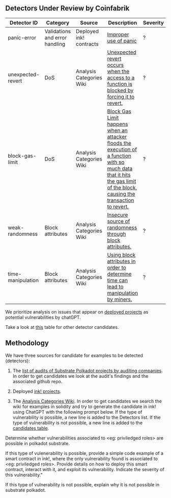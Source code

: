 ## Detectors Under Review by Coinfabrik

| Detector ID | Category | Source | Description | Severity | Reviewing | Status | 
|----------------------|------------------|--------------------------------------------------|------------------------------------------------------------------------------------------------------------------------------|----------|----------|---------------------------|
| panic-error     | Validations and error handling  | Deployed ink! contracts | [Improper use of panic](https://github.com/CoinFabrik/web3-grant/blob/main/docs/detectors/panic-error/panic-error.md)                                    | ?        | FALSE    | 2-Under Review Coinfabrik |
| unexpected-revert     | DoS              | Analysis Categories Wiki                        | [Unexpected revert occurs when the access to a function is blocked by forcing it to revert.](https://gitlab.com/coinfabrik-private/coinfabrik-wiki/-/wikis/Auditing/Analyses/DoS/Unexpected-revert)                                    | ?        | FALSE    | 2-Under Review Coinfabrik |
| block-gas-limit       | DoS              | Analysis Categories Wiki                        | [Block Gas Limit happens when an attacker floods the execution of a function with so much data that it hits the gas limit of the block, causing the transaction to revert.](https://gitlab.com/coinfabrik-private/coinfabrik-wiki/-/wikis/Auditing/Analyses/DoS/Block-gas-limit) | ?        | FALSE    | 2-Under Review Coinfabrik |
| weak-randomness       | Block attributes | Analysis Categories Wiki                        | [Insecure source of randomness through block attributes.](https://gitlab.com/coinfabrik-private/coinfabrik-wiki/-/wikis/Auditing/Analyses/Block-attributes/Use-of-insufficiently-random-values)                                                                         | ?        | FALSE    | 2-Under Review Coinfabrik |
| time-manipulation     | Block attributes | Analysis Categories Wiki                        | [Using block attributes in order to determine time can lead to manipulation by miners.](https://gitlab.com/coinfabrik-private/coinfabrik-wiki/-/wikis/Auditing/Analyses/Block-attributes/Time-manipulation)                                        | ?        | FALSE    | 2-Under Review Coinfabrik |

We prioritize analysis on issues that appear on [deployed projects](https://docs.google.com/spreadsheets/d/19fVqHwQwfhWUBfHppiEnr9yJ9Ep-qr_czGSSkTvKn5E/edit?usp=share_link) as potential vulnerabilities by chatGPT.

Take a look at [this](https://docs.google.com/spreadsheets/d/1mCE1KIXSngQP8VsY7fo4UqH_QL_7VKQ0JSUvhGuY4Rs/edit#gid=0) table for other detector candidates.

## Methodology

We have three sources for candidate for examples to be detected (detectors):

1. The [list of audits of Substrate Polkadot projects by auditing companies](https://docs.google.com/spreadsheets/d/1xQ-RTui38vTAXKIbBOLZmbUEvHjTGrbdRvbG12c7n-8/edit#gid=0). In order to get candidates we look at the audit's findings and the associated github repo.

2. Deployed [ink! projects](https://docs.google.com/spreadsheets/d/19fVqHwQwfhWUBfHppiEnr9yJ9Ep-qr_czGSSkTvKn5E/edit?usp=share_link).

3. The [Analysis Categories Wiki](https://gitlab.com/coinfabrik-private/coinfabrik-wiki/-/wikis/Auditing/Analyses). In order to get candidates we search the wiki for examples in solidity and try to generate the candidate in ink! using ChatGPT with the following prompt below. If the type of vulnerability is possible, a new line is added to the Detectors list. If the type of vulnerability is not possible, a new line is added to the [candidates table](https://docs.google.com/spreadsheets/d/1mCE1KIXSngQP8VsY7fo4UqH_QL_7VKQ0JSUvhGuY4Rs/edit#gid=0).


Determine whether vulnerabilities associated to <eg: priviledged roles> are possible in polkadot substrate.

If this type of vulenerability is possible, provide a simple code example of a smart contract in ink!, where the only vulnerability found is associated to <eg: priviledged roles>. Provide details on how to deploy this smart contract, interact with it, and exploit its vulnerability. Indicate the severity of this vulnerability."

If this type of vulnerability is not possible, explain why it is not possible in substrate polkadot.